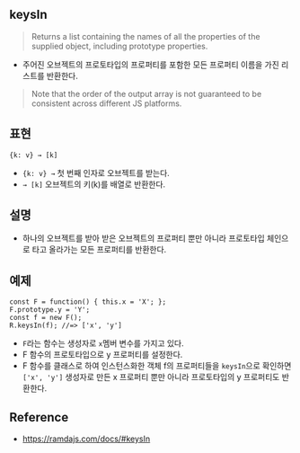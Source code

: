 ## keysIn
> Returns a list containing the names of all the properties of the supplied object, including prototype properties. 
- 주어진 오브젝트의 프로토타입의 프로퍼티를 포함한 모든 프로퍼티 이름을 가진 리스트를 반환한다.

> Note that the order of the output array is not guaranteed to be consistent across different JS platforms.

## 표현
```
{k: v} → [k]
```
- `{k: v} →` 첫 번째 인자로 오브젝트를 받는다.
- `→ [k]` 오브젝트의 키(k)를 배열로 반환한다.

## 설명
- 하나의 오브젝트를 받아 받은 오브젝트의 프로퍼티 뿐만 아니라 프로토타입 체인으로 타고 올라가는 모든 프로퍼티를 반환한다.

## 예제
```
const F = function() { this.x = 'X'; };
F.prototype.y = 'Y';
const f = new F();
R.keysIn(f); //=> ['x', 'y']
```
- `F`라는 함수는 생성자로 `x`멤버 변수를 가지고 있다.
- F 함수의 프로토타입으로 y 프로퍼티를 설정한다.
-  F 함수를 클래스로 하여 인스턴스화한 객체 f의 프로퍼티들을 `keysIn`으로 확인하면 `['x', 'y']` 생성자로 만든 x 프로퍼티 뿐만 아니라 프로토타입의 y 프로퍼티도 반환한다.

## Reference
- https://ramdajs.com/docs/#keysIn
